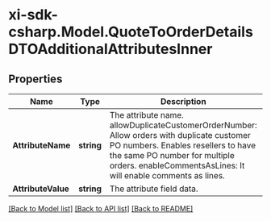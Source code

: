 # xi-sdk-csharp.Model.QuoteToOrderDetailsDTOAdditionalAttributesInner

## Properties

Name | Type | Description | Notes
------------ | ------------- | ------------- | -------------
**AttributeName** | **string** | The attribute name. allowDuplicateCustomerOrderNumber: Allow orders with duplicate customer PO numbers. Enables resellers to have the same PO number for multiple orders. enableCommentsAsLines:  It will enable comments as lines. | [optional] 
**AttributeValue** | **string** | The attribute field data. | [optional] 

[[Back to Model list]](../README.md#documentation-for-models) [[Back to API list]](../README.md#documentation-for-api-endpoints) [[Back to README]](../README.md)

